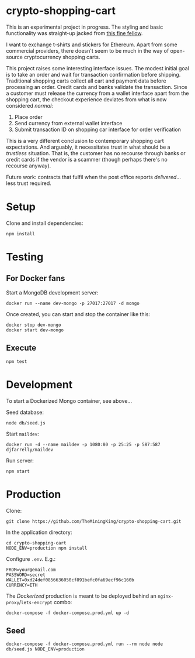 crypto-shopping-cart
====================

This is an experimental project in progress. The styling and basic functionality was straight-up jacked from [this fine fellow](https://github.com/gabrieleromanato/Node.js-Shopping-Cart).

I want to exchange t-shirts and stickers for Ethereum. Apart from some commercial providers, there doesn't seem to be much in the way of open-source cryptocurrency shopping carts. 

This project raises some interesting interface issues. The modest initial goal is to take an order and wait for transaction confirmation before shipping. Traditional shopping carts collect all cart and payment data before processing an order. Credit cards and banks validate the transaction. Since a customer must release the currency from a wallet interface apart from the shopping cart, the checkout experience deviates from what is now considered _normal_:

1. Place order
2. Send currency from external wallet interface
3. Submit transaction ID on shopping car interface for order verification

This is a very different conclusion to contemporary shopping cart expectations. And arguably, it necessitates trust in what should be a _trustless_ situation. That is, the customer has no recourse through banks or credit cards if the vendor is a scammer (though perhaps there's no recourse anyway).

Future work: contracts that fulfil when the post office reports _delivered_... less trust required.

# Setup

Clone and install dependencies:

```
npm install
```

# Testing

## For Docker fans

Start a MongoDB development server:

```
docker run --name dev-mongo -p 27017:27017 -d mongo
```

Once created, you can start and stop the container like this:

```
docker stop dev-mongo
docker start dev-mongo
```

## Execute

```
npm test
```

# Development

To start a Dockerized Mongo container, see above...

Seed database:

```
node db/seed.js
```

Start `maildev`:

```
docker run -d --name maildev -p 1080:80 -p 25:25 -p 587:587 djfarrelly/maildev
```

Run server:

```
npm start
```

# Production

Clone:

```
git clone https://github.com/TheMiningKing/crypto-shopping-cart.git
```

In the application directory:

```
cd crypto-shopping-cart
NODE_ENV=production npm install
```

Configure `.env`. E.g.:

```
FROM=your@email.com
PASSWORD=secret
WALLET=0xd24def0856636050cf891befc0fa69ecf96c160b
CURRENCY=ETH
```

The _Dockerized_ production is meant to be deployed behind an `nginx-proxy`/`lets-encrypt` combo:

```
docker-compose -f docker-compose.prod.yml up -d
```

## Seed

```
docker-compose -f docker-compose.prod.yml run --rm node node db/seed.js NODE_ENV=production
```


